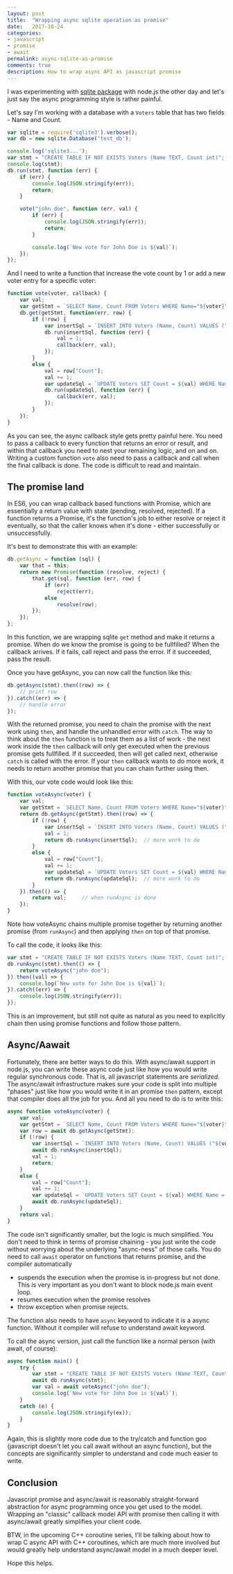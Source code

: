 ```yaml
---
layout: post
title:  "Wrapping async sqlite operation as promise"
date:   2017-10-24
categories:
- javascript
- promise
- await
permalink: async-sqlite-as-promise
comments: true
description: How to wrap async API as javascript promise
---  
```


I was experimenting with [sqlite package](https://github.com/mapbox/node-sqlite3) with node.js the other day and let's just say the async programming style is rather painful.

Let's say I'm working with a database with a `Voters` table that has two fields - Name and Count. 

```js
var sqlite = require('sqlite3').verbose();
var db = new sqlite.Database('test_db');

console.log('sqlite3...');
var stmt = "CREATE TABLE IF NOT EXISTS Voters (Name TEXT, Count int)";
console.log(stmt);
db.run(stmt, function (err) {
    if (err) {
        console.log(JSON.stringify(err));                        
        return;
    }

    vote("john doe", function (err, val) {
        if (err) {
            console.log(JSON.stringify(err));
            return;
        }

        console.log(`New vote for John Doe is ${val}`);
    });
});
```
And I need to write a function that increase the vote count by 1 or add a new voter entry for a specific voter:

```js
function vote(voter, callback) {
    var val;
    var getStmt = `SELECT Name, Count FROM Voters WHERE Name="${voter}"`;
    db.get(getStmt, function(err, row) {
        if (!row) {
            var insertSql = `INSERT INTO Voters (Name, Count) VALUES ("${voter}", 1)`;
            db.run(insertSql, function (err) {
                val = 1;
                callback(err, val);    
            });
        }
        else {
            val = row["Count"];
            val += 1;
            var updateSql = `UPDATE Voters SET Count = ${val} WHERE Name = "${voter}"`;
            db.run(updateSql, function (err) {
                callback(err, val);
            });
        }
    });
}
``` 

As you can see, the async callback style gets pretty painful here. You need to pass a callback to every function that returns an error or result, and within that callback you need to nest your remaining logic, and on and on. Writing a custom function `vote` also need to pass a callback and call when the final callback is done. The code is difficult to read and maintain.

## The promise land

In ES6, you can wrap callback based functions with Promise, which are essentially a return value with state (pending, resolved, rejected). If a function returns a Promise, it's the function's job to either resolve or reject it eventually, so that the caller knows when it's done - either successfully or unsuccessfully. 

It's best to demonstrate this with an example:

```js
db.getAsync = function (sql) {
    var that = this;
    return new Promise(function (resolve, reject) {
        that.get(sql, function (err, row) {
            if (err)
                reject(err);
            else
                resolve(row);
        });
    });
};
```

In this function, we are wrapping sqlite `get` method and make it returns a promise. When do we know the promise is going to be fullfilled? When the callback arrives. If it fails, call reject and pass the error. If it succeeded, pass the result. 

Once you have getAsync, you can now call the function like this:

```js
db.getAsync(stmt).then((row) => {
    // print row
}).catch((err) => {
    // handle error
});    
```

With the returned promise, you need to chain the promise with the next work using `then`, and handle the unhandled error with `catch`. The way to think about the `then` function is to treat them as a list of work - the next work inside the `then` callback will only get executed when the previous promise gets fullfilled. If it succeeded, then will get called next, otherwise `catch` is called with the error. If your `then` callback wants to do more work, it needs to return another promise that you can chain further using then.

With this, our vote code would look like this:

```js
function voteAsync(voter) {
    var val;
    var getStmt = `SELECT Name, Count FROM Voters WHERE Name="${voter}"`;
    return db.getAsync(getStmt).then((row) => {
        if (!row) {
            var insertSql = `INSERT INTO Voters (Name, Count) VALUES ("${voter}", 1)`;
            val = 1;
            return db.runAsync(insertSql);  // more work to do
        }
        else {
            val = row["Count"];
            val += 1;
            var updateSql = `UPDATE Voters SET Count = ${val} WHERE Name = "${voter}"`;
            return db.runAsync(updateSql);  // more work to do
        }
    }).then(() => {
        return val;     // when runAsync is done
    });
}
```

Note how voteAsync chains multiple promise together by returning another promise (from `runAsync`) and then applying `then` on top of that promise. 

To call the code, it looks like this:

```js
var stmt = "CREATE TABLE IF NOT EXISTS Voters (Name TEXT, Count int)";
db.runAsync(stmt).then(() => {
    return voteAsync("john doe");
}).then((val) => {
    console.log(`New vote for John Doe is ${val}`);
}).catch((err) => {
    console.log(JSON.stringify(err));
});    
```

This is an improvement, but still not quite as natural as you need to explicitly chain then using promise functions and follow those pattern.

## Async/Aawait

Fortunately, there are better ways to do this. With async/await support in node.js, you can write these async code just like how you would write regular synchronous code. That is, all javascript statements are *serialized*. The async/await infrastructure makes sure your code is split into multiple "phases" just like how you would write it in an promise `then` pattern, except that compiler does all the job for you. And all you need to do is to write this:

```js
async function voteAsync(voter) {
    var val;
    var getStmt = `SELECT Name, Count FROM Voters WHERE Name="${voter}"`;
    var row = await db.getAsync(getStmt);
    if (!row) {
        var insertSql = `INSERT INTO Voters (Name, Count) VALUES ("${voter}", 1)`;
        await db.runAsync(insertSql);
        val = 1;
        return;
    }
    else {
        val = row["Count"];
        val += 1;
        var updateSql = `UPDATE Voters SET Count = ${val} WHERE Name = "${voter}"`;
        await db.runAsync(updateSql);
    }
    return val;
}
```

The code isn't significantly smaller, but the logic is much simplified. You don't need to think in terms of promise chaining - you just write the code without worrying about the underlying "async-ness" of those calls. You do need to call `await` operator on functions that returns promise, and the compiler automatically 
* suspends the execution when the promise is in-progress but not done. This is very important as you don't want to block node.js main event loop. 
* resumes execution when the promise resolves
* throw exception when promise rejects. 

The function also needs to have `async` keyword to indicate it is a async function. Without it compiler will refuse to understand await keyword.

To call the async version, just call the function like a normal person (with await, of course):

```js
async function main() {
    try {
        var stmt = "CREATE TABLE IF NOT EXISTS Voters (Name TEXT, Count int)";
        await db.runAsync(stmt);
        var val = await voteAsync("john doe");
        console.log(`New vote for John Doe is ${val}`);
    } 
    catch (e) {
        console.log(JSON.stringify(ex));
    }
}
```

Again, this is slightly more code due to the try/catch and function goo (javascript doesn't let you call await without an async function), but the concepts are significantly simpler to understand and code much easier to write.

## Conclusion

Javascript promise and async/await is reasonably straight-forward abstraction for async programming once you get used to the model. Wrapping an "classic" callback model API with promise then calling it with async/await greatly simplifies your client code. 

BTW, in the upcoming C++ coroutine series, I'll be talking about how to wrap C async API with C++ coroutines, which are much more involved but would greatly help understand async/await model in a much deeper level. 

Hope this helps. 

